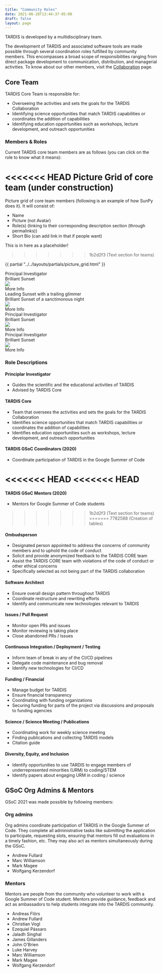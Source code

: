 ```yaml
---
title: "Community Roles"
date: 2021-06-28T13:44:37-05:00
draft: false
layout: page
---
```

TARDIS is developed by a multidisciplinary team. 

The development of TARDIS and associated software tools are made 
possible through several coordination roles fulfilled by community 
members. This encompasses a broad scope of responsibilities ranging 
from direct package development to communication, distribution, and 
managerial activities. To know about our other members, visit the 
<a href="../collaboration/">Collaboration</a> page.

## Core Team

TARDIS Core Team is responsible for:
 - Overseeing the activities and sets the goals for the TARDIS Collaboration
 - Identifying science opportunities that match TARDIS capabilities or coordinates the addition of capabilities
 - Identifying education opportunities such as workshops, lecture development, and outreach opportunities

### Members & Roles
Current TARDIS core team members are as follows (you can click on the role to know what it means):

<<<<<<< HEAD
Picture Grid of core team (under construction)
=======
Picture grid of core team members (following is an example of how SunPy does it). It will consist of:
 - Name
 - Picture (not Avatar)
 - Role(s) (linking to their corresponding description section (through permalinks))
 - Short Bio (can add link in that if people want)
 
 This is in here as a placeholder!
>>>>>>> 1b2d2f3 (Text section for teams)

{{ partial "../../layouts/partials/picture_grid.html" }}

<div class ="picture-grid">
    <div class ="individual-container">
        <div class ="role-box">Principal Investigator</div>
        <div class ="info-container">
            <div class ="person-name">Brilliant Sunset</div>
            <img class="rounded-picture" src="../pictures/random-image.jpg"> 
            <div class ="small-bio">More Info</div>
        </div>
    </div>
    <div class ="individual-container">
        <div class ="role-box">Leading Sunset with a trailing glimmer</div>
        <div class ="info-container">
            <div class ="person-name">Brilliant Sunset of a sanctimonous night</div>
            <img class="rounded-picture" src="../pictures/random-image.jpg"> 
            <div class ="small-bio">More Info</div>
        </div>
    </div>
    <div class ="individual-container">
        <div class ="role-box">Principal Investigator</div>
        <div class ="info-container">
            <div class ="person-name">Brilliant Sunset</div>
            <img class="rounded-picture" src="../pictures/random-image.jpg"> 
            <div class ="small-bio">More Info</div>
        </div>
    </div>
    <div class ="individual-container">
        <div class ="role-box">Principal Investigator</div>
        <div class ="info-container">
            <div class ="person-name">Brilliant Sunset</div>
            <img class="rounded-picture" src="../pictures/random-image.jpg"> 
            <div class ="small-bio">More Info</div>
        </div>
    </div>
</div>



### Role Descriptions
#### Principlar Investigator
 - Guides the scientific and the educational activities of TARDIS
 - Advised by TARDIS Core

#### TARDIS Core
 - Team that oversees the activities and sets the goals for the TARDIS Collaboration
 - Identifies science opportunities that match TARDIS capabilities or coordinates the addition of capabilities
 - Identifies education opportunities such as workshops, lecture development, and outreach opportunities

#### TARDIS GSoC Coordinators (2020)
 - Coordinate participation of TARDIS in the Google Summer of Code

<<<<<<< HEAD
<<<<<<< HEAD
=======
#### TARDIS GSoC Mentors (2020)
 - Mentors for Google Summer of Code students

>>>>>>> 1b2d2f3 (Text section for teams)
=======
>>>>>>> 7782588 (Creation of tables)
#### Ombudsperson
 - Designated person appointed to address the concerns of community members and to uphold the code of conduct
 - Solicit and provide anonymized feedback to the TARDIS CORE team
 - Assist the TARDIS CORE team with violations of the code of conduct or other ethical concerns
 - Specifically selected as not being part of the TARDIS collaboration

#### Software Architect
 - Ensure overall design pattern throughout TARDIS
 - Coordinate restructure and rewriting efforts
 - Identify and communicate new technologies relevant to TARDIS

#### Issues / Pull Request
 - Monitor open PRs and issues
 - Monitor reviewing is taking place
 - Close abandoned PRs / Issues

#### Continuous Integration / Deployment / Testing
 - Inform team of break in any of the CI/CD pipelines
 - Delegate code maintenance and bug removal
 - Identify new technologies for CI/CD

#### Funding / Financial
 - Manage budget for TARDIS
 - Ensure financial transparency
 - Coordinating with funding organizations
 - Securing funding for parts of the project via discussions and proposals to funding agencies

#### Science / Science Meeting / Publications
 - Coordinating work for weekly science meeting
 - Finding publications and collecting TARDIS models
 - Citation guide

#### Diversity, Equity, and Inclusion
 - Identify opportunities to use TARDIS to engage members of underrepresented minorities (URM) to coding/STEM
 - Identify papers about engaging URM in coding / science




## GSoC Org Admins & Mentors

GSoC 2021 was made possible by following members:

### Org admins
Org admins coordinate participation of TARDIS in the Google Summer of Code. 
They complete all administrative tasks like submitting the application to 
participate, requesting slots, ensuring that mentors fill out evaluations 
in a timely fashion, etc. They may also act as mentors simultaneously 
during the GSoC.
 - Andrew Fullard
 - Marc Williamson
 - Mark Magee
 - Wolfgang Kerzendorf


### Mentors
Mentors are people from the community who volunteer to work with a Google 
Summer of Code student. Mentors provide guidance, feedback and act as 
ambassadors to help students integrate into the TARDIS community. 
 - Andreas Flörs
 - Andrew Fullard
 - Christian Vogl
 - Ezequiel Pássaro
 - Jaladh Singhal
 - James Gillanders
 - John O'Brien
 - Luke Harvey
 - Marc Williamson
 - Mark Magee
 - Wolfgang Kerzendorf